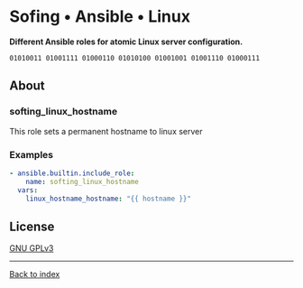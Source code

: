 # Sofing • Ansible • Linux

**Different Ansible roles for atomic Linux server configuration.**

```
01010011 01001111 01000110 01010100 01001001 01001110 01000111 
```

## About

### softing_linux_hostname

This role sets a permanent hostname to linux server

### Examples

```yaml
- ansible.builtin.include_role:
    name: softing_linux_hostname
  vars:
    linux_hostname_hostname: "{{ hostname }}"
```

## License

[GNU GPLv3](../../LICENSE)

------------------------
[Back to index](../../)
